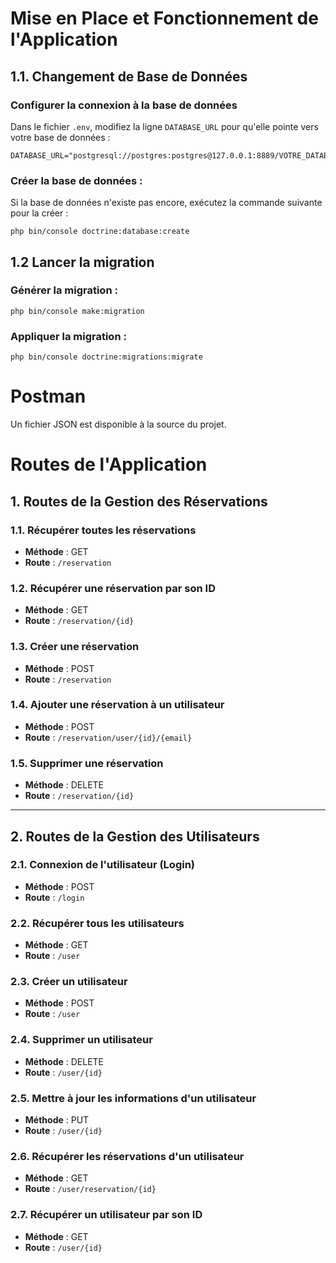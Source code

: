 # Mise en Place et Fonctionnement de l'Application

## 1.1. Changement de Base de Données

### Configurer la connexion à la base de données

Dans le fichier `.env`, modifiez la ligne `DATABASE_URL` pour qu'elle pointe vers votre base de données :

```dotenv
DATABASE_URL="postgresql://postgres:postgres@127.0.0.1:8889/VOTRE_DATABASE"
```

### Créer la base de données :
Si la base de données n'existe pas encore, exécutez la commande suivante pour la créer :
```dotenv
php bin/console doctrine:database:create
```

## 1.2 Lancer la migration
### Générer la migration : 
```dotenv
php bin/console make:migration
```

### Appliquer la migration : 
```dotenv
php bin/console doctrine:migrations:migrate
```

# Postman
Un fichier JSON est disponible à la source du projet.

# Routes de l'Application

## 1. Routes de la Gestion des Réservations

### 1.1. Récupérer toutes les réservations
- **Méthode** : GET
- **Route** : `/reservation`
  
### 1.2. Récupérer une réservation par son ID
- **Méthode** : GET
- **Route** : `/reservation/{id}`

### 1.3. Créer une réservation
- **Méthode** : POST
- **Route** : `/reservation`

### 1.4. Ajouter une réservation à un utilisateur
- **Méthode** : POST
- **Route** : `/reservation/user/{id}/{email}`

### 1.5. Supprimer une réservation
- **Méthode** : DELETE
- **Route** : `/reservation/{id}`

---

## 2. Routes de la Gestion des Utilisateurs

### 2.1. Connexion de l'utilisateur (Login)
- **Méthode** : POST
- **Route** : `/login`

### 2.2. Récupérer tous les utilisateurs
- **Méthode** : GET
- **Route** : `/user`

### 2.3. Créer un utilisateur
- **Méthode** : POST
- **Route** : `/user`

### 2.4. Supprimer un utilisateur
- **Méthode** : DELETE
- **Route** : `/user/{id}`

### 2.5. Mettre à jour les informations d'un utilisateur
- **Méthode** : PUT
- **Route** : `/user/{id}`

### 2.6. Récupérer les réservations d'un utilisateur
- **Méthode** : GET
- **Route** : `/user/reservation/{id}`

### 2.7. Récupérer un utilisateur par son ID
- **Méthode** : GET
- **Route** : `/user/{id}`